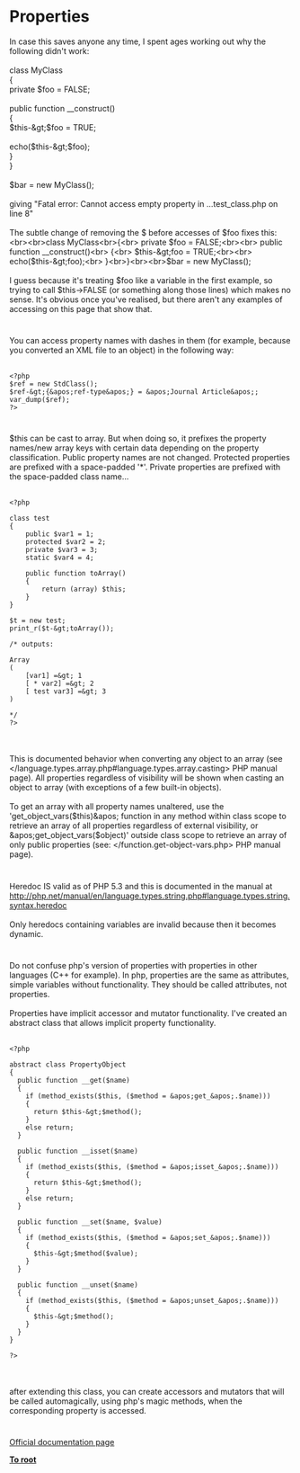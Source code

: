 # Properties



In case this saves anyone any time, I spent ages working out why the following didn&apos;t work:<br><br>class MyClass<br>{<br>    private $foo = FALSE;<br><br>    public function __construct()<br>    {<br>        $this-&gt;$foo = TRUE;<br><br>        echo($this-&gt;$foo);<br>    }<br>}<br><br>$bar = new MyClass();<br><br>giving "Fatal error: Cannot access empty property in ...test_class.php on line 8"<br><br>The subtle change of removing the $ before accesses of $foo fixes this:<br><br>class MyClass<br>{<br>    private $foo = FALSE;<br><br>    public function __construct()<br>    {<br>        $this-&gt;foo = TRUE;<br><br>        echo($this-&gt;foo);<br>    }<br>}<br><br>$bar = new MyClass();<br><br>I guess because it&apos;s treating $foo like a variable in the first example, so trying to call $this-&gt;FALSE (or something along those lines) which makes no sense. It&apos;s obvious once you&apos;ve realised, but there aren&apos;t any examples of accessing on this page that show that.  

#

You can access property names with dashes in them (for example, because you converted an XML file to an object) in the following way:<br><br>

```
<?php
$ref = new StdClass();
$ref-&gt;{&apos;ref-type&apos;} = &apos;Journal Article&apos;;
var_dump($ref);
?>
```
  

#

$this can be cast to array.  But when doing so, it prefixes the property names/new array keys with certain data depending on the property classification.  Public property names are not changed.  Protected properties are prefixed with a space-padded &apos;*&apos;.  Private properties are prefixed with the space-padded class name...<br><br>

```
<?php

class test
{
    public $var1 = 1;
    protected $var2 = 2;
    private $var3 = 3;
    static $var4 = 4;
    
    public function toArray()
    {
        return (array) $this;
    }
}

$t = new test;
print_r($t-&gt;toArray());

/* outputs:

Array
(
    [var1] =&gt; 1
    [ * var2] =&gt; 2
    [ test var3] =&gt; 3
)

*/
?>
```
<br><br>This is documented behavior when converting any object to an array (see &lt;/language.types.array.php#language.types.array.casting&gt; PHP manual page).  All properties regardless of visibility will be shown when casting an object to array (with exceptions of a few built-in objects).<br><br>To get an array with all property names unaltered, use the &apos;get_object_vars($this)&apos; function in any method within class scope to retrieve an array of all properties regardless of external visibility, or &apos;get_object_vars($object)&apos; outside class scope to retrieve an array of only public properties (see: &lt;/function.get-object-vars.php&gt; PHP manual page).  

#

Heredoc IS valid as of PHP 5.3 and this is documented in the manual at http://php.net/manual/en/language.types.string.php#language.types.string.syntax.heredoc<br><br>Only heredocs containing variables are invalid because then it becomes dynamic.  

#

Do not confuse php&apos;s version of properties with properties in other languages (C++ for example).  In php, properties are the same as attributes, simple variables without functionality.  They should be called attributes, not properties.<br><br>Properties have implicit accessor and mutator functionality.  I&apos;ve created an abstract class that allows implicit property functionality.<br><br>

```
<?php

abstract class PropertyObject
{
  public function __get($name)
  {
    if (method_exists($this, ($method = &apos;get_&apos;.$name)))
    {
      return $this-&gt;$method();
    }
    else return;
  }
  
  public function __isset($name)
  {
    if (method_exists($this, ($method = &apos;isset_&apos;.$name)))
    {
      return $this-&gt;$method();
    }
    else return;
  }
  
  public function __set($name, $value)
  {
    if (method_exists($this, ($method = &apos;set_&apos;.$name)))
    {
      $this-&gt;$method($value);
    }
  }
  
  public function __unset($name)
  {
    if (method_exists($this, ($method = &apos;unset_&apos;.$name)))
    {
      $this-&gt;$method();
    }
  }
}

?>
```
<br><br>after extending this class, you can create accessors and mutators that will be called automagically, using php&apos;s magic methods, when the corresponding property is accessed.  

#

[Official documentation page](https://www.php.net/manual/en/language.oop5.properties.php)

**[To root](/README.md)**